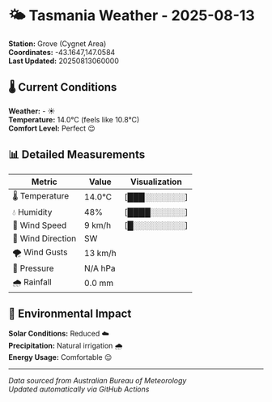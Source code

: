 # 🌤️ Tasmania Weather - 2025-08-13

**Station:** Grove (Cygnet Area)  
**Coordinates:** -43.1647,147.0584  
**Last Updated:** 20250813060000

## 🌡️ Current Conditions

**Weather:** - ☀️  
**Temperature:** 14.0°C (feels like 10.8°C)  
**Comfort Level:** Perfect 😌

## 📊 Detailed Measurements

| Metric | Value | Visualization |
|--------|-------|---------------|
| 🌡️ Temperature | 14.0°C | [███░░░░░░░] |
| 💧 Humidity | 48% | [████░░░░░░] |
| 💨 Wind Speed | 9 km/h | [█░░░░░░░░░] |
| 🧭 Wind Direction | SW | |
| 🌪️ Wind Gusts | 13 km/h | |
| 🔽 Pressure | N/A hPa | |
| 🌧️ Rainfall | 0.0 mm | |

## 🌱 Environmental Impact

**Solar Conditions:** Reduced ☁️  
**Precipitation:** Natural irrigation 🌧️  
**Energy Usage:** Comfortable 😌

---
*Data sourced from Australian Bureau of Meteorology*  
*Updated automatically via GitHub Actions*
